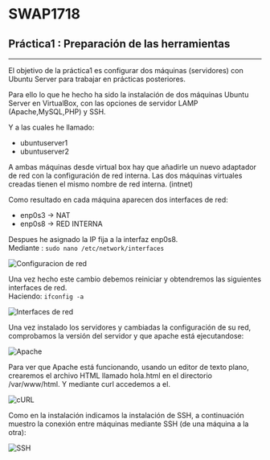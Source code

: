 # SWAP1718
## **Práctica1 : Preparación de las herramientas**    
***
El objetivo de la práctica1 es configurar dos máquinas (servidores) con Ubuntu Server para trabajar en prácticas posteriores.     

Para ello lo que he hecho ha sido la instalación de dos máquinas Ubuntu Server en VirtualBox, con las opciones de servidor LAMP (Apache,MySQL,PHP) y SSH.    

Y a las cuales he llamado:    
- ubuntuserver1     
- ubuntuserver2   

A ambas máquinas desde virtual box hay que añadirle 
un nuevo adaptador de red con la configuración de red interna. Las dos máquinas virtuales creadas tienen el mismo nombre de red interna. (intnet)

Como resultado en cada máquina aparecen dos interfaces de red:
- enp0s3 -> NAT   
- enp0s8 -> RED INTERNA

Despues he asignado la IP fija a la interfaz enp0s8.   
Mediante : `sudo nano /etc/network/interfaces` 

![Configuracion de red](/imagenes/etc-network-interfaces.png)

Una vez hecho este cambio debemos reiniciar y obtendremos las siguientes interfaces de red.    
Haciendo: `ifconfig -a`

![Interfaces de red](/imagenes/ifconfig.png)

Una vez instalado los servidores y cambiadas la configuración de su red, comprobamos la versión del servidor y que apache está ejecutandose:

![Apache](/imagenes/apache.png)

Para ver que Apache está funcionando, usando un editor de texto plano, crearemos el archivo HTML llamado hola.html en el directorio /var/www/html. Y mediante curl accedemos a el.

![cURL](/imagenes/curl.png)

Como en la instalación indicamos la instalación de SSH, a continuación muestro la conexión entre máquinas mediante SSH (de una máquina a la otra):

![SSH](/imagenes/ssh.png)


